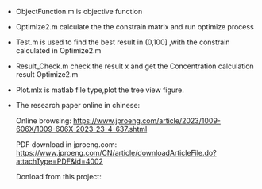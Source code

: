-   ObjectFunction.m is objective function

-   Optimize2.m calculate the the constrain matrix and run optimize process

-   Test.m is used to find the best result in (0,100] ,with the constrain calculated
    in Optimize2.m

-   Result_Check.m check the result x and get the Concentration calculation
    result Optimize2.m

-   Plot.mlx is matlab file type,plot the tree view figure.

-   The research paper online in chinese:

    Online browsing: https://www.jproeng.com/article/2023/1009-606X/1009-606X-2023-23-4-637.shtml

    PDF download in jproeng.com: https://www.jproeng.com/CN/article/downloadArticleFile.do?attachType=PDF&id=4002

    Donload from this project: